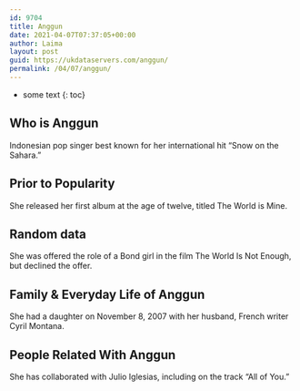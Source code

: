 ```yaml
---
id: 9704
title: Anggun
date: 2021-04-07T07:37:05+00:00
author: Laima
layout: post
guid: https://ukdataservers.com/anggun/
permalink: /04/07/anggun/
---
```


* some text
{: toc}


## Who is Anggun
                  
                  
                  
Indonesian pop singer best known for her international hit &#8220;Snow on the Sahara.&#8221;
                  
              
            
              
            
                
                
                
## Prior to Popularity
                  
                  
                  
She released her first album at the age of twelve, titled The World is Mine.
                  
              
            
              
            
                
                
                
## Random data
                  
                  
                  
She was offered the role of a Bond girl in the film The World Is Not Enough, but declined the offer.
                  
              
            
              
            
                
                
                
## Family & Everyday Life of Anggun
                  
                  
                  
She had a daughter on November 8, 2007 with her husband, French writer Cyril Montana.
                  
              
            
              
            
                
                
                
## People Related With Anggun
                  
                  
                  
She has collaborated with Julio Iglesias, including on the track &#8220;All of You.&#8221;
                  
              
            
              
            
                
              
            
              
              
            
            
              
            
          
          
          